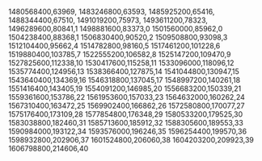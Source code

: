 1480568400,63969,
1483246800,63593,
1485925200,65416,
1488344400,67510,
1491019200,75973,
1493611200,78323,
1496289600,80841,1
1498881600,83373,0
1501560000,85962,0
1504238400,88368,1
1506830400,90520,2
1509508800,93098,3
1512104400,95662,4
1514782800,98160,5
1517461200,101228,6
1519880400,103785,7
1522555200,106582,8
1525147200,109470,9
1527825600,112338,10
1530417600,115258,11
1533096000,118096,12
1535774400,124956,13
1538366400,127875,14
1541044800,130947,15
1543640400,134369,16
1546318800,137045,17
1548997200,140261,18
1551416400,143405,19
1554091200,146985,20
1556683200,150339,21
1559361600,153786,22
1561953600,157033,23
1564632000,160262,24
1567310400,163472,25
1569902400,166862,26
1572580800,170077,27
1575176400,173109,28
1577854800,176348,29
1580533200,179525,30
1583038800,182460,31
1585713600,185912,32
1588305600,189553,33
1590984000,193122,34
1593576000,196246,35
1596254400,199570,36
1598932800,202906,37
1601524800,206060,38
1604203200,209923,39
1606798800,214606,40
